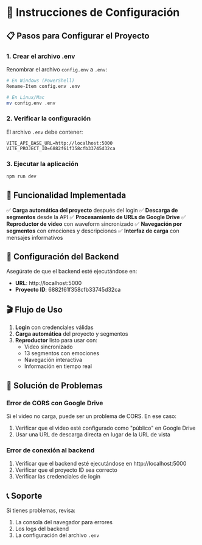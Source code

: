 # 🚀 Instrucciones de Configuración

## 📋 Pasos para Configurar el Proyecto

### 1. Crear el archivo .env
Renombrar el archivo `config.env` a `.env`:
```bash
# En Windows (PowerShell)
Rename-Item config.env .env

# En Linux/Mac
mv config.env .env
```

### 2. Verificar la configuración
El archivo `.env` debe contener:
```env
VITE_API_BASE_URL=http://localhost:5000
VITE_PROJECT_ID=6882f61f358cfb33745d32ca
```

### 3. Ejecutar la aplicación
```bash
npm run dev
```

## 🎯 Funcionalidad Implementada

✅ **Carga automática del proyecto** después del login
✅ **Descarga de segmentos** desde la API
✅ **Procesamiento de URLs de Google Drive**
✅ **Reproductor de video** con waveform sincronizado
✅ **Navegación por segmentos** con emociones y descripciones
✅ **Interfaz de carga** con mensajes informativos

## 🔧 Configuración del Backend

Asegúrate de que el backend esté ejecutándose en:
- **URL**: http://localhost:5000
- **Proyecto ID**: 6882f61f358cfb33745d32ca

## 🎬 Flujo de Uso

1. **Login** con credenciales válidas
2. **Carga automática** del proyecto y segmentos
3. **Reproductor** listo para usar con:
   - Video sincronizado
   - 13 segmentos con emociones
   - Navegación interactiva
   - Información en tiempo real

## 🚨 Solución de Problemas

### Error de CORS con Google Drive
Si el video no carga, puede ser un problema de CORS. En ese caso:
1. Verificar que el video esté configurado como "público" en Google Drive
2. Usar una URL de descarga directa en lugar de la URL de vista

### Error de conexión al backend
1. Verificar que el backend esté ejecutándose en http://localhost:5000
2. Verificar que el proyecto ID sea correcto
3. Verificar las credenciales de login

## 📞 Soporte

Si tienes problemas, revisa:
1. La consola del navegador para errores
2. Los logs del backend
3. La configuración del archivo `.env` 